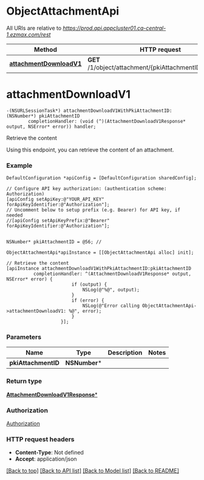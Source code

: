 # ObjectAttachmentApi

All URIs are relative to *https://prod.api.appcluster01.ca-central-1.ezmax.com/rest*

Method | HTTP request | Description
------------- | ------------- | -------------
[**attachmentDownloadV1**](ObjectAttachmentApi.md#attachmentdownloadv1) | **GET** /1/object/attachment/{pkiAttachmentID}/download | Retrieve the content


# **attachmentDownloadV1**
```objc
-(NSURLSessionTask*) attachmentDownloadV1WithPkiAttachmentID: (NSNumber*) pkiAttachmentID
        completionHandler: (void (^)(AttachmentDownloadV1Response* output, NSError* error)) handler;
```

Retrieve the content

Using this endpoint, you can retrieve the content of an attachment.

### Example
```objc
DefaultConfiguration *apiConfig = [DefaultConfiguration sharedConfig];

// Configure API key authorization: (authentication scheme: Authorization)
[apiConfig setApiKey:@"YOUR_API_KEY" forApiKeyIdentifier:@"Authorization"];
// Uncomment below to setup prefix (e.g. Bearer) for API key, if needed
//[apiConfig setApiKeyPrefix:@"Bearer" forApiKeyIdentifier:@"Authorization"];


NSNumber* pkiAttachmentID = @56; // 

ObjectAttachmentApi*apiInstance = [[ObjectAttachmentApi alloc] init];

// Retrieve the content
[apiInstance attachmentDownloadV1WithPkiAttachmentID:pkiAttachmentID
          completionHandler: ^(AttachmentDownloadV1Response* output, NSError* error) {
                        if (output) {
                            NSLog(@"%@", output);
                        }
                        if (error) {
                            NSLog(@"Error calling ObjectAttachmentApi->attachmentDownloadV1: %@", error);
                        }
                    }];
```

### Parameters

Name | Type | Description  | Notes
------------- | ------------- | ------------- | -------------
 **pkiAttachmentID** | **NSNumber***|  | 

### Return type

[**AttachmentDownloadV1Response***](AttachmentDownloadV1Response.md)

### Authorization

[Authorization](../README.md#Authorization)

### HTTP request headers

 - **Content-Type**: Not defined
 - **Accept**: application/json

[[Back to top]](#) [[Back to API list]](../README.md#documentation-for-api-endpoints) [[Back to Model list]](../README.md#documentation-for-models) [[Back to README]](../README.md)

